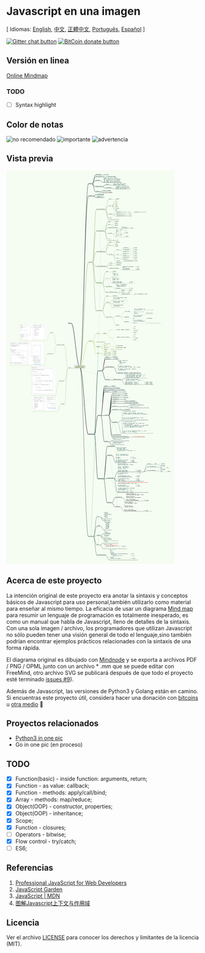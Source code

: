 # Javascript en una imagen

[ Idiomas: [English](README.md), [中文](README-zh.md), [正體中文](README-zh_TW.md), [Português](README-pt_BR.md), [Español](README-es_MX) ]

<!-- BADGES/ -->

[![Gitter chat button](https://img.shields.io/badge/gitter-Join%20Chat-brightgreen.svg)](https://gitter.im/coodict/javascript-in-one-pic)
[![BitCoin donate button](https://img.shields.io/badge/bitcoin-donate-yellow.svg)](https://www.coinbase.com/rainyear)

<!-- /BADGES -->

## Versión en linea

[Online Mindmap](http://coodict.github.io/javascript-in-one-pic/)

### TODO

- [ ] Syntax highlight

## Color de notas

![no recomendado](https://img.shields.io/badge/%237E1600-not%20recommended-7E1600.svg)
![importante](https://img.shields.io/badge/%234E8D20-important-4E8D20.svg)
![advertencia](https://img.shields.io/badge/%23DE2B00-warning-DE2B00.svg)

## Vista previa

![js in one pic](js%20in%20one%20pic.png)

## Acerca de este proyecto

La intención original de este proyecto era anotar la sintaxis y conceptos básicos de Javascript para uso personal,también utilizarlo como material para enseñar al mismo tiempo. La eficacia de usar un diagrama [Mind map](https://en.wikipedia.org/wiki/Mind_map) para resumir un lenguaje de programación es totalmente inesperado, es como un manual que habla de Javascript, lleno de detalles de la sintaxis. Con una sola imagen / archivo, los programadores que utilizan Javascript no sólo pueden tener una visión general de todo el lenguaje,sino también podrían encontrar ejemplos prácticos relacionades con la sintaxis de una forma rápida.

El diagrama  original es dibujado con [Mindnode](https://mindnode.com/) y se exporta a archivos PDF / PNG / OPML junto con un archivo * .mm que se puede editar con FreeMind, otro archivo SVG se publicará después de que todo el proyecto esté terminado [issues #9](https://github.com/coodict/javascript-in-one-pic/issues/9)).

Además de Javascript, las versiones de Python3 y Golang están en camino. Si encuentras este proyecto útil, considera hacer una donación con [bitcoins](https://www.coinbase.com/rainyear) u [otra medio](https://github.com/rainyear/lolita/wiki/Donation) :beers:

## Proyectos relacionados

* [Python3 in one pic](https://github.com/coodict/python3-in-one-pic)
* Go in one pic (en proceso)

## TODO

- [X] Function(basic) - inside function: arguments, return;
- [X] Function - as value: callback;
- [X] Function - methods: apply/call/bind;
- [X] Array - methods: map/reduce;
- [X] Object(OOP) - constructor, properties;
- [X] Object(OOP) - inheritance;
- [X] Scope;
- [X] Function - closures;
- [ ] Operators - bitwise;
- [X] Flow control - try/catch;
- [ ] ES6;

## Referencias

1. [Professional JavaScript for Web Developers](http://www.amazon.cn/gp/offer-listing/1118026691/ref=tmm_pap_new_olp_sr?ie=UTF8&condition=new&sr=&qid=)
2. [JavaScript Garden](http://bonsaiden.github.io/JavaScript-Garden/)
3. [JavaScript | MDN](https://developer.mozilla.org/en-US/docs/Web/JavaScript)
4. [图解Javascript上下文与作用域](http://blog.rainy.im/2015/07/04/scope-chain-and-prototype-chain-in-js/)

## Licencia
Ver el archivo [LICENSE](LICENSE)  para conocer los derechos y limitantes de la licencia (MIT).
